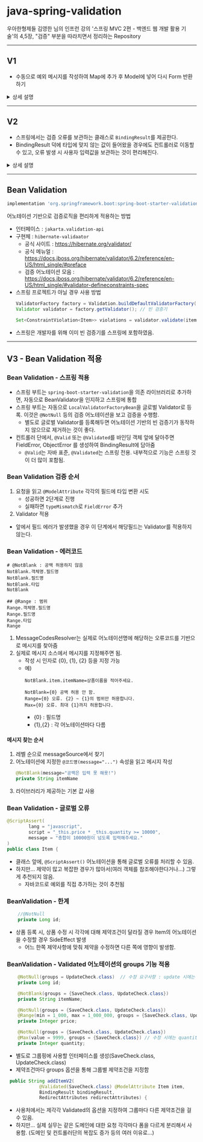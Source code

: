 
# java-spring-validation

우아한형제들 김영한 님의 인프런 강의 '스프링 MVC 2편 - 백엔드 웹 개발 활용 기술'의 4,5장, "검증" 부분을 따라치면서 정리하는 Repository

---

## V1
- 수동으로 예외 메시지를 작성하여 Map에 추가 후 Model에 넣어 다시 Form 반환하기

<details>
<summary>상세 설명</summary>
<div markdown="1">

### 컨트롤러에 검증 로직 추가
```java
    @PostMapping("/add")
    public String addItem(@ModelAttribute Item item, RedirectAttributes redirectAttributes, Model model) {

        // 검증 오류 결과를 보관
        Map<String, String> errors = new HashMap<>();

        // 검증 로직
        if (!StringUtils.hasText(item.getItemName())) {
            errors.put("itemName", "상품 이름은 필수 입니다.");
        }

        if (item.getPrice()==null || item.getPrice() < 1000 || item.getPrice() > 1_000_000) {
            errors.put("price", "가격은 1,000 ~ 1,000,000까지 허용됩니다.");
        }

        if (item.getQuantity() == null || item.getQuantity() > 9999) {
            errors.put("quantity", "수량은 최대 9,999까지 허용됩니다.");
        }

        if (item.getPrice() != null && item.getQuantity() != null) {
            int resultPrice = item.getPrice() * item.getQuantity();
            if (resultPrice < 10000) {
                errors.put("globalError", String.format("가격 * 수량의 합은 10,000원 이상이어야 합니다. 현재값 = %d", resultPrice));
            }
        }

        // 검증에 실패하면 다시 입력 폼으로 보내기
        if (!errors.isEmpty()) {
            log.info("errors = {}", errors);
            model.addAttribute("errors", errors);
            return "validation/v1/addForm";
        }

        // 성공 로직

        Item savedItem = itemRepository.save(item);
        redirectAttributes.addAttribute("itemId", savedItem.getId());
        redirectAttributes.addAttribute("status", true);
        return "redirect:/validation/v1/items/{itemId}";
    }

```
- 컨트롤러에서 검증 로직을 분기문으로 작성하여, 문제가 있을 때마다 Map에 문자열로 오류를 저장함
- 오류가 하나라도 있으면 model에 오류들을 담아서 다시 form을 반환함.

### 오류 발생시 메시지 발생
```html
<form action="item.html" th:action th:object="${item}" method="post">
    <div th:if="${errors?.containsKey('globalError')}">
        <p class="field-error" th:text="${errors['globalError']}">전체 오류 메시지</p>
    </div>
    <div>
        <label for="itemName" th:text="#{label.item.itemName}">상품명</label>
        <input type="text" id="itemName" th:field="*{itemName}"
               th:classappend="${errors?.containsKey('itemName')} ? 'field-error' : _"
               class="form-control" placeholder="이름을 입력하세요">
        <div class="field-error" th:if="${errors?.containsKey('itemName')}" th:text="${errors['itemName']}">
            상품명 오류
        </div>
```
-`${errors?.containsKey('globalError')}`
- `errors?` : errors가 null일 경우 호출시 NullPointerException일 발생함. 이럴 경우 이를 호출한 메서드가 null을 반환하도록 함
- 타임리프에서는 `th:if` 속성에서 null을 false로 처리한다.
- 예외 발생시 `th:classappend`를 통하여, 예외 스타일을 적용함


### V1 방식의 한계
- 뷰 템플릿에서 중복처리할 것이 너무 많음
- 타입에 안 맞는 값은 애초에 컨트롤러에 값이 넘어오기 전에 예외가 발생해버림.
  - 컨트롤러에 넘어올 수 없는 예외에 대해서는 애초에 검증 로직을 수행할 수 없게 되버린다.
- 오류가 발생하면, 다시 화면에 입력값을 넘겨야하는데 타입오류가 발생한 경우에는 애초에 값 저장이 불가능하므로 문자를 보관할 수 없음.
- 결국 고객이 입력한 값을 타입에 무관하게 어딘가에 별도로 관리해야함.

</div>
</details>

---

## V2

- 스프링에서는 검증 오류를 보관하는 클래스로 `BindingResult`를 제공한다.
- BindingResult 덕에 타입에 맞지 않는 값이 들어왔을 경우에도 컨트롤러로 이동할 수 있고, 오류 발생 시 사용자 입력값을 보관하는 것이 편리해진다.
<details>
<summary>상세 설명</summary>
<div markdown="1">

### BindingResult 도입
```java
@PostMapping("/add")
    public String addItemV2(@ModelAttribute Item item, BindingResult bindingResult, RedirectAttributes redirectAttributes) {
```
- BindingResult를 매개변수에 선언해준다. (**`@ModelAttribute`의 대상이 되는 매개변수의 바로 뒤에 선언해야한다.**)
  - BindingResult를 선언해주지 않으면 바인딩 실패시 404오류가 발생하면서 컨트롤러가 호출되지 않고, 오류페이지로 이동함.
  - BindingResult를 선언하면 오류정보를 BindingResult에 담아서 컨트롤러를 정상 호출함
- BindingResult에 검증 오류를 적용하는 방법
  - 개발자가 수동 등록(addError)
  - `@ModelAttribute`의 바인딩 오류 시 스프링에 넣어줌
  - validator 사용
```java
// 검증에 실패하면 다시 입력 폼으로 보내기
if (bindingResult.hasErrors()) {
    log.info("bindingResult = {}", bindingResult);
    return "validation/v2/addForm";
}
```
- BindingResult는 자동으로 Model에 넘어간다.
  - hasErrors() : 등록된 오류가 있으면 true
  - 예외가 있으면 다시 폼을 응답하는 식으로 처리 

### BindingResult의 상속관계
- Errors : BindingResult의 상위 인터페이스
- BindingResult : 인터페이스
  - 추가 기능 추가. 주로 BindingResult를 사용

### 글로벌 오류 - ObjectError
```java
public ObjectError(String objectName, String defaultMessage) {...}

public ObjectError(String objectName, 
@Nullable String[] codes, @Nullable Object[] arguments, 
@Nullable String defaultMessage) {...}
```
- objectName : `@ModelAttribute`로 지정한 이름
- codes : 메시지 코드
  - String[]으로 여러가지 메시지 코드를 저장해둔다. 1순위, 2순위, 3순위, ...를 찾아서 1순위에 있는 메시지로 넘김
- arguments : 메시지에서 사용하는 인자
  - Object[]으로 여러가지 메시지에 사용하는 인자를 지정함
- defaultMessage : 오류 메시지

### 필드 오류 - FieldError

#### 1. FieldError?
- FieldError는 두가지 생성자를 가지고 있다.
- 필드에서 바인딩 오류가 발생할 경우, 스프링은 자동으로 FieldError를 생성하여 BindingResult에 넣어준다.

#### 2. FieldError의 생성자
```java
public FieldError(String objectName, String field, String defaultMessage) {...}

public FieldError(String objectName, String field, 
@Nullable Object rejectedValue, boolean bindingFailure,
@Nullable String[] codes, @Nullable Object[] arguments, 
@Nullable String defaultMessage) {...}
```
- objectName : `@ModelAttribute`로 지정한 이름
- field : 오류가 발생한 필드명
- rejectedValue : 사용자가 입력한 값(거절된 값)
- bindingFilure : 바인딩 실패이면 true, 바인딩 실패가 아닌 경우(검증에서 걸린 경우) false
- codes : 메시지 코드
  - String[]으로 여러가지 메시지 코드를 저장해둔다. 1순위, 2순위, 3순위, ...를 찾아서 1순위에 있는 메시지로 넘김
- arguments : 메시지에서 사용하는 인자
  - Object[]으로 여러가지 메시지에 사용하는 인자를 지정함
- defaultMessage : 오류 메시지

### addForm.html - 글로벌 오류 출력
```html
<form action="item.html" th:action th:object="${item}" method="post">
    <div th:if="${#fields.hasGlobalErrors()}">
        <p class="field-error"
           th:each="err : ${#fields.globalErrors()}" th:text="${err}">글로벌 오류 메시지</p>
    </div>
```
- `#fields` : BindingResult가 제공하는 검증 오류에 접근
  - `"${fields.hasGlobalErrors()}"` : 글로벌 오류가 있는 지 여부 반환
  - `${fields.globalErrors()` : 글로벌 오류들

### addForm.html - 필드 오류 출력
```html
<div>
    <label for="itemName" th:text="#{label.item.itemName}">상품명</label>
    <input type="text" id="itemName" th:field="*{itemName}" 
           th:errorclass="field-error" 
           class="form-control" placeholder="이름을 입력하세요">
    <div class="field-error" 
         th:errors="*{itemName}">
        상품명 오류
    </div>
</div>
```
- `th:errors` : 필드에서 예외가 발생하면 태그를 출력함
- `th:errorclass` : `th:field`에서 지정한 필드에 오류가 있으면 오류 class 속성을 추가함

### 폼 입력 오류 발생 시 값을 유지하는 로직
- 바인딩이 실패하면 스프링은 FieldError를 생성하여 rejectedValue에 사용자 입력값을 저장함. 
- 바인딩 실패가 아닌 경우, 즉 검증 오류일 경우 FieldError의 rejectedValue에 입력값을 저장하여 처리하면 됨.
- 필드에서 오류 발생 시, thymeleaf는 th:field의 값을 바인딩 객체 기준이 아닌, FieldError에서 보관한 값을 출력한다.

### bindingResult - reject(), rejectValue()

- BindingResult는 이미 바인딩 객체를 알고 있다.
- 이런 관점에서 reject, rejectValue는 위에서 했던 Error 생성의 편의성을 제공해준다.
  - BindingResult는 이미 바인딩 객체가 뭔지 알고 있으니 그런 것까지 굳이 알려줄 필요가 없다.
  - 간단히 입력한 오류코드, 바인딩 객체 정보를 기반으로 messageCodeResolver를 통해 메시지 코드를 찾아낼 수 있다.

#### properties의 코드 지정
```properties
range.item.price=가격은 {0} ~ {1}까지 허용합니다.
```
- 맨 앞 : 요구사항, 제약조건
- 가운데 : 객체명
- 맨 뒤 : 필드명
#### reject(...) - ObjectError 지원
```java
// reject 사용례
if (resultPrice < 10000) {
        bindingResult.reject("totalPriceMin", new Object[]{10_000, resultPrice},null);
        }

// rejectValue(...) 사용례
bindingResult.rejectValue("itemName", "required");
```
- rejectValue(...) : FieldError 편의성 제공
- reject(...) : ObjectError 편의성 제공

#### 어떤 원리로 작동하는가?
- bindingResult는 내부적으로 messageCodeResolver를 통해 messageCodes를 만들어낸다.
  - reject (글로벌 에러)
    1. code.객체명
    2. code
  - rejectValue (필드 에러)
    1. code.객체명.필드명
    2. code.필드명
    3. code.필드타입
    4. code
- messageCodes 및 메서드 호출 시 전달한 인자들을 기반으로, 각각 ObjectError, FieldError 메서드를 호출하여 에러를 생성
  - 생성시 messageCodes를 읽고 1번부터 순서대로 errors.properties에서 찾아서 메시지를 만들어냄.
- 에러를 bindingResult에 저장

### 타입 오류 처리

```properties
## 추가 (타입 오류)
typeMismatch.java.lang.Integer=숫자를 입력해주세요.
typeMismatch=타입 오류입니다.
```
- 스프링은 타입 오류가 발생하면 `typeMismatch`오류 코드를 사용함
- 이 오류코드가 MessageCodesResolver를 통하면서 4가지 메시지 코드가 생성됨
- 이 부분에 대해서 errors.properties에서 별도로 메시지를 설정하면 이제, 타입 오류에 대해서도 메시지 처리가 가능해진다.

### validator 분리
```java
public interface Validator {
	boolean supports(Class<?> clazz);
	void validate(Object target, Errors errors);
}
```
- 스프링은 Validator 인터페이스를 제공함
- support : Validator가 해당 클래스를 지원하는가
- validate : 실제 검증로직
  - target : 객체. 형변환해서 사용하면 됨
  - errors : 오류들. BindingResults는 Errors의 하위 인터페이스이므로 이걸 인자로 호출하면 됨
- 검증에 대한 로직을 Validator로 넘김

### WebDataBinder(검증기) 도입
- `@InitBinder` : 검증기를 컨트롤러 호출 시마다 WebDataBinder 인스턴스를 새로 생성후 validator를 호출함.
- `@Validated` : 검증기를 통해 검증할 클래스
- 스프링은 WebMvcBinder에 등록된 검증기를 찾아서 실행함. 여러 검증기를 등록한다면 supports에 의해서 어떤 검증기를 실행할지 구분함.
- 모든 컨트롤러에 대해 글로벌 설정을 하고 싶으면, 메인 클래스에서 WebMvcConfigurer를 구현하고 getValidator() 메서드에서 글로벌 설정할 검증기를 반환하면 됨. (잘 안 씀)

</div>
</details>

---

## Bean Validation
```groovy
implementation 'org.springframework.boot:spring-boot-starter-validation'
```
어노테이션 기반으로 검증로직을 편리하게 적용하는 방법
- 인터페이스 : `jakarta.validation-api`
- 구현체 : `hibernate-validaator`
  - 공식 사이트 : https://hibernate.org/validator/
  - 공식 메뉴얼 : https://docs.jboss.org/hibernate/validator/6.2/reference/en-US/html_single/#preface
  - 검증 어노테이션 모음 : https://docs.jboss.org/hibernate/validator/6.2/reference/en-US/html_single/#validator-defineconstraints-spec
- 스프링 프로젝트가 아닐 경우 사용 방법
  ```java
  ValidatorFactory factory = Validation.buildDefaultValidatorFactory();
  Validator validator = factory.getValidator(); // 빈 검증기
  
  Set<ConstraintViolation<Item>> violations = validator.validate(item);
  ```
- 스프링은 개발자를 위해 이미 빈 검증기를 스프링에 포함하였음.

---

## V3 - Bean Validation 적용

### Bean Validation - 스프링 적용
- 스프링 부트는 `spring-boot-starter-validation`을 의존 라이브러리로 추가하면, 자동으로 BeanValidator을 인지하고 스프링에 통합
- 스프링 부트는 자동으로 `LocalValidatorFactoryBean`을 글로벌 Validator로 등록. 이것은 `@NotNull` 등의 검증 어노테이션을 보고 검증을 수행함.
  - 별도로 글로벌 Validator를 등록해두면 어노테이션 기반의 빈 검증기가 동작하지 않으므로 제거하는 것이 좋다.
- 컨트롤러 단에서, `@Valid` 또는 `@Validated`를 바인딩 객체 앞에 달아주면 FieldError, ObjectError 를 생성하여 BindingResult에 담아줌
  - `@Valid`는 자바 표준, `@Validated`는 스프링 전용. 내부적으로 기능은 스프링 것이 더 많이 포함됨.

### Bean Validation 검증 순서
1. 요청을 읽고 `@ModelAttribute` 각각의 필드에 타입 변환 시도
   - 성공하면 2단계로 진행
   - 실패하면 `typeMismatch`로 `FieldError` 추가
2. Validator 적용
  - 앞에서 필드 에러가 발생했을 경우 이 단계에서 해당필드는 Validator를 적용하지 않는다.

### Bean Validation - 에러코드

```properties
# @NotBlank : 공백 허용하지 않음
NotBlank.객체명.필드명
NotBlank.필드명
NotBlank.타입
NotBlank

## @Range : 범위
Range.객체명.필드명
Range.필드명
Range.타입
Range
```

1. MessageCodesResolver는 실제로 어노테이션명에 해당하는 오류코드를 기반으로 메시지를 찾아줌
2. 실제로 메시지 소스에서 메시지를 지정해주면 됨.
   - 작성 시 인자로 {0}, {1}, {2} 등을 지정 가능
   - 예)
     ```properties
     NotBlank.item.itemName=상품이름을 적어주세요.
     
     NotBlank={0} 공백 허용 안 함.
     Range={0} 오류. {2} ~ {1}의 범위만 허용합니다.
     Max={0} 오류. 최대 {1}까지 허용합니다.
     ```
     - {0} : 필드명
     - {1},{2} : 각 어노테이션마다 다름

#### 메시지 찾는 순서
1. 레벨 순으로 messageSource에서 찾기
2. 어노테이션에 지정한 `@코드명(message="...")` 속성을 읽고 메시지 작성
   ```java
   @NotBlank(message="공백은 입력 못 해욧!")
   private String itemName
   ```
3. 라이브러리가 제공하는 기본 값 사용


### Bean Validation - 글로벌 오류
```java
@ScriptAssert(
        lang = "javascript",
        script = "_this.price * _this.quantity >= 10000",
        message = "총합이 10000원이 넘도록 입력해주세요."
)
public class Item {
```
- 클래스 앞에, `@ScriptAssert()` 어노테이션을 통해 글로벌 오류를 처리할 수 있음.
- 하지만... 제약이 많고 복잡한 경우가 많아서(여러 객체를 참조해야한다거나...) 그렇게 추천되지 않음.
  - 자바코드로 예외를 직접 추가하는 것이 추천됨

### BeanValidation - 한계
```java
    //@NotNull
    private Long id;
```
- 상품 등록 시, 상품 수정 시 각각에 대해 제약조건이 달라질 경우 Item의 어노테이션을 수정할 경우 SideEffect 발생
  - 어느 한쪽 제약사항에 맞춰 제약을 수정하면 다른 쪽에 영향이 발생함.

### BeanValidation - Validated 어노테이션의 groups 기능 적용
```java
    @NotNull(groups = UpdateCheck.class)  // 수정 요구사항 : update 시에는 id 값 존재여부를 확인해야한다.
    private Long id;

    @NotBlank(groups = {SaveCheck.class, UpdateCheck.class})
    private String itemName;

    @NotNull(groups = {SaveCheck.class, UpdateCheck.class})
    @Range(min = 1_000, max = 1_000_000, groups = {SaveCheck.class, UpdateCheck.class})
    private Integer price;

    @NotNull(groups = {SaveCheck.class, UpdateCheck.class})
    @Max(value = 9999, groups = {SaveCheck.class}) // 수정 시에는 quantity 값에 제약조건을 주지 않는다.
    private Integer quantity;
```
- 별도로 그룹핑에 사용할 인터페이스를 생성(SaveCheck.class, UpdateCheck.class)
- 제약조건마다 groups 옵션을 통해 그룹별 제약조건을 지정함
```java
 public String addItemV2(
            @Validated(SaveCheck.class) @ModelAttribute Item item,
            BindingResult bindingResult,
            RedirectAttributes redirectAttributes) {
```
- 사용처에서는 제각각 Validated의 옵션을 지정하여 그룹마다 다른 제약조건을 걸 수 있음.
- 하지만... 실제 실무는 같은 도메인에 대한 요청 각각마다 폼을 다르게 분리해서 사용함. (도메인 및 컨트롤러단의 복잡도 증가 등의 여러 이유로...) 